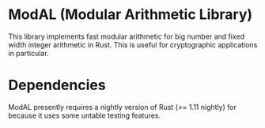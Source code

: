 # ModAL (Modular Arithmetic Library)
This library implements fast modular arithmetic for big number and fixed width
integer arithmetic in Rust. This is useful for cryptographic applications in particular.

# Dependencies
ModAL presently requires a nightly version of Rust (>= 1.11 nightly) for because it uses
some untable testing features.
